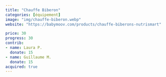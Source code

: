```yaml
---
title: "Chauffe Biberon"
categories: [équipement]
image: "img/chauffe-biberon.webp"
website: "https://babymoov.com/products/chauffe-biberons-nutrismart"

price: 30
progress: 30
contrib:
- name: Laura P.
  donate: 15
- name: Guillaume M.
  donate: 15
acquired: true
--- 
```

